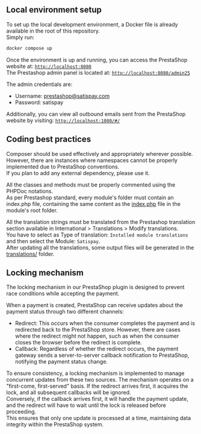## Local environment setup

To set up the local development environment, a Docker file is already available in the root of this repository.\
Simply run:
```bash
docker compose up
```

Once the environment is up and running, you can access the PrestaShop website at: [`http://localhost:8080`](http://localhost:8080)\
The Prestashop admin panel is located at: [`http://localhost:8080/admin25`](http://localhost:8080/admin25)

The admin credentials are:
- Username: prestashop@satispay.com
- Password: satispay

Additionally, you can view all outbound emails sent from the PrestaShop website by visiting: [`http://localhost:1080/#/`](http://localhost:1080/#/)

## Coding best practices

Composer should be used effectively and appropriately wherever possible.\
However, there are instances where namespaces cannot be properly implemented due to PrestaShop conventions.\
If you plan to add any external dependency, please use it.

All the classes and methods must be properly commented using the PHPDoc notations.\
As per Prestashop standard, every module's folder must contain an index.php file, containing the same content as the [index.php](../index.php) file in the module's root folder.

All the translation strings must be translated from the Prestashop translation section available in International > Translations > Modify translations.\
You have to select as Type of translation: `Installed module translations` and then select the Module: `Satispay`.\
After updating all the translations, some output files will be generated in the [translations/](../translations/) folder.

## Locking mechanism

The locking mechanism in our PrestaShop plugin is designed to prevent race conditions while accepting the payment.

When a payment is created, PrestaShop can receive updates about the payment status through two different channels:
- Redirect: This occurs when the consumer completes the payment and is redirected back to the PrestaShop store. However, there are cases where the redirect might not happen, such as when the consumer closes the browser before the redirect is complete.
- Callback: Regardless of whether the redirect occurs, the payment gateway sends a server-to-server callback notification to PrestaShop, notifying the payment status change.

To ensure consistency, a locking mechanism is implemented to manage concurrent updates from these two sources.
The mechanism operates on a "first-come, first-served" basis. If the redirect arrives first, it acquires the lock, and all subsequent callbacks will be ignored.\
Conversely, if the callback arrives first, it will handle the payment update, and the redirect will have to wait until the lock is released before proceeding.\
This ensures that only one update is processed at a time, maintaining data integrity within the PrestaShop system.
